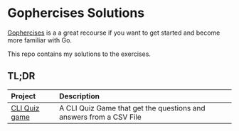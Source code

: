 # Gophercises Solutions
[Gophercises](https://gophercises.com) is a a great recourse if you want to get started and become more familiar with Go.

This repo contains my solutions to the exercises.

## TL;DR

| Project     | Description 
| :---       |    :----   
| [CLI Quiz game](https://github.com/koioannis/Gophercises-Solutions/tree/main/quiz_game)      | A CLI Quiz Game that get the questions and answers from a CSV File
